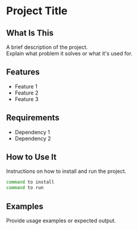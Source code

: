 # Project Title

## What Is This

A brief description of the project.  
Explain what problem it solves or what it's used for.

## Features

- Feature 1
- Feature 2
- Feature 3

## Requirements

- Dependency 1
- Dependency 2

## How to Use It

Instructions on how to install and run the project.

```bash
command to install
command to run
```

## Examples

Provide usage examples or expected output.
